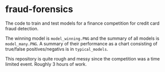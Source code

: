 # fraud-forensics
The code to train and test models for a finance competition for credit card fraud detection.

The winning model is `model_winning.PNG` and the summary of all models is `model_many.PNG`. A summary of their performance as a chart consisting of true/false positives/negativs is in `typical_models`.

This repository is quite rough and messy since the competition was a time limited event. Roughly 3 hours of work.
